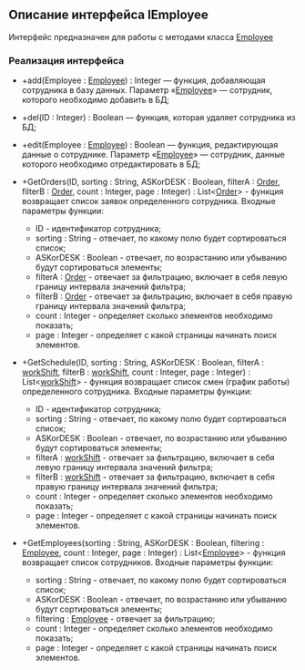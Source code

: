 ## Описание интерфейса IEmployee

Интерфейс предназначен для работы с методами класса [Employee](Employee.md)

### Реализация интерфейса

+ +add(Employee : [Employee](Employee.md)) : Integer — функция, добавляющая сотрудника в базу данных. Параметр «[Employee](Employee.md)» — сотрудник, которого необходимо добавить в БД;

+ +del(ID : Integer) : Boolean — функция, которая удаляет сотрудника из БД;

+ +edit(Employee : [Employee](Employee.md)) : Boolean — функция, редактирующая данные о сотруднике. Параметр «[Employee](Employee.md)» — сотрудник, данные которого необходимо отредактировать в БД;

+ +GetOrders(ID, sorting : String, ASKorDESK : Boolean, filterA : [Order](Order.md), filterB : [Order](Order.md), count : Integer, page : Integer) : List<[Order](Order.md)> - функция возвращает список заявок определенного сотрудника. Входные параметры функции:
    * ID - идентификатор сотрудника;
    * sorting : String - отвечает, по какому полю будет сортироваться список;
    * ASKorDESK : Boolean - отвечает, по возрастанию или убыванию будут сортироваться элементы;
    * filterA : [Order](Order.md) - отвечает за фильтрацию, включает в себя левую границу интервала значений фильтра;
    * filterB : [Order](Order.md) - отвечает за фильтрацию, включает в себя правую границу интервала значений фильтра;
    * count : Integer - определяет сколько элементов необходимо показать;
    * page : Integer - определяет с какой страницы начинать поиск элементов.

+ +GetSchedule(ID, sorting : String, ASKorDESK : Boolean, filterA : [workShift](workShift.md), filterB : [workShift](workShift.md), count : Integer, page : Integer) : List<[workShift](workShift.md)> - функция возвращает список смен (график работы) определенного сотрудника. Входные параметры функции:
    * ID - идентификатор сотрудника;
    * sorting : String - отвечает, по какому полю будет сортироваться список;
    * ASKorDESK : Boolean - отвечает, по возрастанию или убыванию будут сортироваться элементы;
    * filterA : [workShift](workShift.md) - отвечает за фильтрацию, включает в себя левую границу интервала значений фильтра;
    * filterB : [workShift](workShift.md) - отвечает за фильтрацию, включает в себя правую границу интервала значений фильтра;
    * count : Integer - определяет сколько элементов необходимо показать;
    * page : Integer - определяет с какой страницы начинать поиск элементов.

+ +GetEmployees(sorting : String, ASKorDESK : Boolean, filtering : [Employee](Employee.md), count : Integer, page : Integer) : List<[Employee](Employee.md)> - функция возвращает список сотрудников. Входные параметры функции:
    * sorting : String - отвечает, по какому полю будет сортироваться список;
    * ASKorDESK : Boolean - отвечает, по возрастанию или убыванию будут сортироваться элементы;
    * filtering : [Employee](Employee.md) - отвечает за фильтрацию;
    * count : Integer - определяет сколько элементов необходимо показать;
    * page : Integer - определяет с какой страницы начинать поиск элементов.
